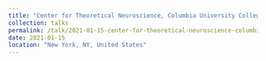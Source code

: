 ```yaml
---
title: "Center for Theoretical Neuroscience, Columbia University College of Physicians and Surgeons"
collection: talks
permalink: /talk/2021-01-15-center-for-theoretical-neuroscience-columbia-university-college-of-physicians-and-surgeons
date: 2021-01-15
location: "New York, NY, United States"
---
```

